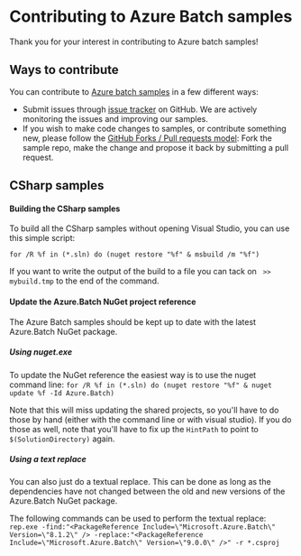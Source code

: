 # Contributing to Azure Batch samples

Thank you for your interest in contributing to Azure batch samples!

## Ways to contribute

You can contribute to [Azure batch samples](https://github.com/Azure/azure-batch-samples/) in a few different ways:

- Submit issues through [issue tracker](https://github.com/Azure/azure-batch-samples/issues) on GitHub. We are actively monitoring the issues and improving our samples.
- If you wish to make code changes to samples, or contribute something new, please follow the [GitHub Forks / Pull requests model](https://help.github.com/articles/fork-a-repo/): Fork the sample repo, make the change and propose it back by submitting a pull request.


## CSharp samples

#### Building the CSharp samples
To build all the CSharp samples without opening Visual Studio, you can use this simple script:
```
for /R %f in (*.sln) do (nuget restore "%f" & msbuild /m "%f")
```

If you want to write the output of the build to a file you can tack on ` >> mybuild.tmp` to the end of the command.

#### Update the Azure.Batch NuGet project reference
The Azure Batch samples should be kept up to date with the latest Azure.Batch NuGet package.

##### Using nuget.exe
To update the NuGet reference the easiest way is to use the nuget command line:
`for /R %f in (*.sln) do (nuget restore "%f" & nuget update %f -Id Azure.Batch)`

Note that this will miss updating the shared projects, so you'll have to do those by hand (either with the command line or with visual studio).  If you do those as well, note that you'll have to fix up the `HintPath` to point to `$(SolutionDirectory)` again.

##### Using a text replace
You can also just do a textual replace.  This can be done as long as the dependencies have not changed between the old and new versions of the Azure.Batch NuGet package.

The following commands can be used to perform the textual replace: `rep.exe -find:"<PackageReference Include=\"Microsoft.Azure.Batch\" Version=\"8.1.2\" /> -replace:"<PackageReference Include=\"Microsoft.Azure.Batch\" Version=\"9.0.0\" />" -r *.csproj`
 